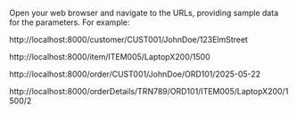 Open your web browser and navigate to the URLs, providing sample data for the parameters. For example:

http://localhost:8000/customer/CUST001/JohnDoe/123ElmStreet

http://localhost:8000/item/ITEM005/LaptopX200/1500

http://localhost:8000/order/CUST001/JohnDoe/ORD101/2025-05-22

http://localhost:8000/orderDetails/TRN789/ORD101/ITEM005/LaptopX200/1500/2

